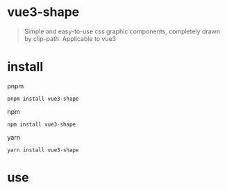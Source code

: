 # vue3-shape    
> Simple and easy-to-use css graphic components, completely drawn by clip-path. Applicable to vue3     

# install
pnpm     
```shell
pnpm install vue3-shape
```
npm     
```shell
npm install vue3-shape
```
yarn     
```shell
yarn install vue3-shape
```

# use    

